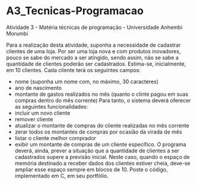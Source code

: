 # A3_Tecnicas-Programacao
Atividade 3 - Matéria técnicas de programação - Universidade Anhembi Morumbi

Para a realização desta atividade, suponha a necessidade de cadastrar clientes de uma loja.
Por ser uma loja nova e com produtos inovadores, pouco se sabe do mercado a ser atingido,
sendo assim, não se sabe a quantidade de clientes poderão ser cadastrados. Estima-se,
inicialmente, em 10 clientes. Cada cliente terá os seguintes campos:
- nome (suponha um nome com, no máximo, 30 caracteres)
- ano de nascimento
- montante de gastos realizados no mês (quanto o clinte pagou em suas compras dentro do mês corrente)
Para tanto, o sistema deverá oferecer as seguintes funcionalidades:
- incluir um novo cliente
- remover cliente
- atualizar o montante de compras do cliente realizadas no mês corrente
- zerar todos os montantes de compras por ocasião da virada de mês
- listar o cliente melhor comprador
- exibir um montante de compras de um cliente específico.
O programa deverá, ainda, prever a situação que a quantidade de clientes a ser cadastrados supere a previsão inicial.
Neste caso, quando o espaço de memória destinado a receber dados dos clientes estiver cheia, deve-se ampliar esse espaço sempre em blocos de 10.
Poste o código, implementado em C, em seu portfólio.
